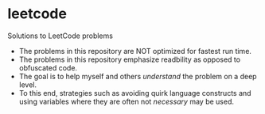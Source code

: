 # leetcode
Solutions to LeetCode problems

* The problems in this repository are NOT optimized for fastest run time.
* The problems in this repository emphasize readbility as opposed to obfuscated code.
* The goal is to help myself and others *understand* the problem on a deep level.
* To this end, strategies such as avoiding quirk language constructs and using variables where they are often not *necessary* may be used.
